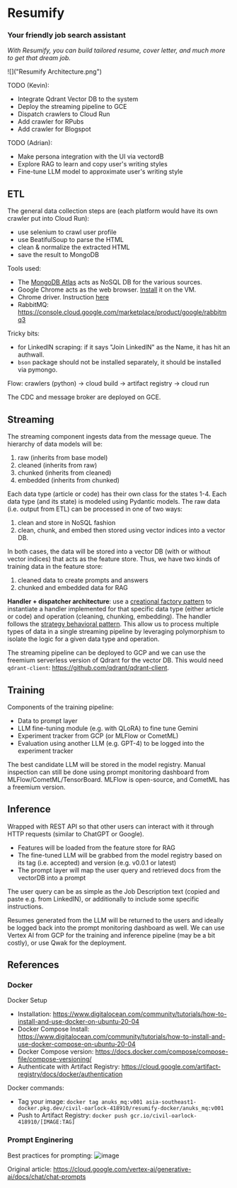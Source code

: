 # Resumify

### Your friendly job search assistant

*With Resumify, you can build tailored resume, cover letter, and much more to get that dream job.*

![]("Resumify Architecture.png")

TODO (Kevin):

- Integrate Qdrant Vector DB to the system
- Deploy the streaming pipeline to GCE
- Dispatch crawlers to Cloud Run
- Add crawler for RPubs
- Add crawler for Blogspot

TODO (Adrian):

- Make persona integration with the UI via vectordB
- Explore RAG to learn and copy user's writing styles
- Fine-tune LLM model to approximate user's writing style

## ETL

The general data collection steps are (each platform would have its own crawler put into Cloud Run):

- use selenium to crawl user profile
- use BeatifulSoup to parse the HTML
- clean & normalize the extracted HTML
- save the result to MongoDB

Tools used:

- The [MongoDB Atlas](https://cloud.mongodb.com/v2/660abf1ce806e029b03e3496#/overview) acts as NoSQL DB for the various sources.
- Google Chrome acts as the web browser. [Install](https://askubuntu.com/questions/1461513/help-with-installing-the-chrome-web-browser-22-04-2-lts) it on the VM.
- Chrome driver. Instruction [here](https://skolo.online/documents/webscrapping/#step-2-install-chromedriver)
- RabbitMQ: https://console.cloud.google.com/marketplace/product/google/rabbitmq3

Tricky bits:
- for LinkedIN scraping: if it says "Join LinkedIN" as the Name, it has hit an authwall.
- `bson` package should not be installed separately, it should be installed via pymongo.

Flow: crawlers (python) -> cloud build -> artifact registry -> cloud run

The CDC and message broker are deployed on GCE.

## Streaming

The streaming component ingests data from the message queue. The hierarchy of data models will be:

1. raw (inherits from base model)
2. cleaned (inherits from raw)
3. chunked (inherits from cleaned)
4. embedded (inherits from chunked)

Each data type (article or code) has their own class for the states 1-4. Each data type (and its state) is modeled using Pydantic models. The raw data (i.e. output from ETL) can be processed in one of two ways:

1. clean and store in NoSQL fashion
2. clean, chunk, and embed then stored using vector indices into a vector DB.

In both cases, the data will be stored into a vector DB (with or without vector indices) that acts as the feature store. Thus, we have two kinds of training data in the feature store:

1. cleaned data to create prompts and answers
2. chunked and embedded data for RAG

**Handler + dispatcher architecture**: use a [creational factory pattern](https://refactoring.guru/design-patterns/abstract-factory) to instantiate a handler implemented for that specific data type (either article or code) and operation (cleaning, chunking, embedding). The handler follows the [strategy behavioral pattern](https://refactoring.guru/design-patterns/strategy). This allow us to process multiple types of data in a single streaming pipeline by leveraging polymorphism to isolate the logic for a given data type and operation.

The streaming pipeline can be deployed to GCP and we can use the freemium serverless version of Qdrant for the vector DB. This would need `qdrant-client`: https://github.com/qdrant/qdrant-client.

## Training

Components of the training pipeline:

- Data to prompt layer
- LLM fine-tuning module (e.g. with QLoRA) to fine tune Gemini
- Experiment tracker from GCP (or MLFlow or CometML)
- Evaluation using another LLM (e.g. GPT-4) to be logged into the experiment tracker

The best candidate LLM will be stored in the model registry. Manual inspection can still be done using prompt monitoring dashboard from MLFlow/CometML/TensorBoard. MLFlow is open-source, and CometML has a freemium version.

## Inference

Wrapped with REST API so that other users can interact with it through HTTP requests (similar to ChatGPT or Google).

- Features will be loaded from the feature store for RAG
- The fine-tuned LLM will be grabbed from the model registry based on its tag (i.e. accepted) and version (e.g. v0.0.1 or latest)
- The prompt layer will map the user query and retrieved docs from the vectorDB into a prompt

The user query can be as simple as the Job Description text (copied and paste e.g. from LinkedIN), or additionally to include some specific instructions.

Resumes generated from the LLM will be returned to the users and ideally be logged back into the prompt monitoring dashboard as well. We can use Vertex AI from GCP for the training and inference pipeline (may be a bit costly), or use Qwak for the deployment.

## References

### Docker

Docker Setup

- Installation: https://www.digitalocean.com/community/tutorials/how-to-install-and-use-docker-on-ubuntu-20-04
- Docker Compose Install: https://www.digitalocean.com/community/tutorials/how-to-install-and-use-docker-compose-on-ubuntu-20-04
- Docker Compose version: https://docs.docker.com/compose/compose-file/compose-versioning/
- Authenticate with Artifact Registry: https://cloud.google.com/artifact-registry/docs/docker/authentication

Docker commands:

- Tag your image: `docker tag anuks_mq:v001 asia-southeast1-docker.pkg.dev/civil-oarlock-418910/resumify-docker/anuks_mq:v001`
- Push to Artifact Registry: `docker push gcr.io/civil-oarlock-418910/[IMAGE:TAG]`

### Prompt Enginering

Best practices for prompting:
![image](https://github.com/Physicist91/resume/assets/4892798/4df43460-d9cd-41df-8f59-0dfdcf2f9af4)

Original article: https://cloud.google.com/vertex-ai/generative-ai/docs/chat/chat-prompts
